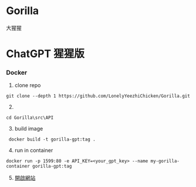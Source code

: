 # Gorilla
大猩猩

# ChatGPT 猩猩版


### Docker
1. clone repo
```
git clone --depth 1 https://github.com/LonelyYeezhiChicken/Gorilla.git
```

2. 
```
cd Gorilla\src\API
```

3. build image
```
 docker build -t gorilla-gpt:tag .
```

4. run in container
```
docker run -p 1599:80 -e API_KEY=<your_gpt_key> --name my-gorilla-container gorilla-gpt:tag
```

5. [開啟網站](http://localhost:1599/)